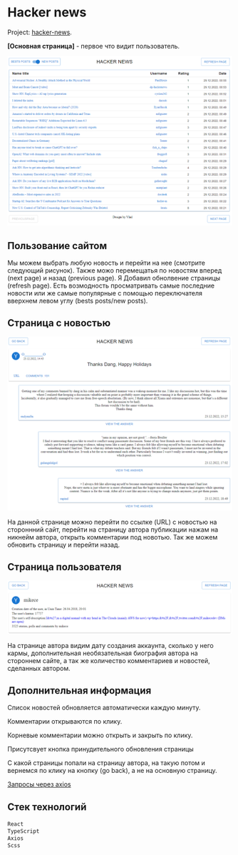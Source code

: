 # Hacker news

Project: [hacker-news](https://vladzinovev.github.io/practice-hacker_news/).

**[Основная страница]** - первое что видит пользователь.

![LANDING](docs/1.PNG)

## Пользование сайтом

Мы можем выбрать любую новость и перейти на нее (смотрите следующий рисунок).
Также можо перемещатья по новостям вперед (next page) и назад (previous page). Я Добавил обнолвение страницы (refresh page).
Есть возмодность просматривать самые последние новости или же самые популярные с помощью переключателя вверхнем левом углу (bests posts/new posts).

## Страница с новостью

![LANDING](docs/2.PNG)

На данной странице можно перейти по ссылке (URL) с новостью на стороннний сайт, перейти на страницу автора публикации нажам на никнейм автора, открыть комментарии под новотью. Так же можем обновить страницу и перейти назад.

## Страница пользователя

![LANDING](docs/3.PNG)

На странице автора видим дату создания аккаунта, сколько у него кармы, дополнительная необязательная биография автора на стороннем сайте, а так же количество комментариев и новостей, сделанных автором.

## Дополнительная информация

Список новостей обновляется автоматически каждую минуту.

Комментарии открываются по клику.

Корневые комментарии можно открыть и закрыть по клику.

Присутсвует кнопка принудительного обновления страницы

С какой страницы попали на страницу автора, на такую потом и вернемся по клику на кнопку (go back), а не на основную страницу.

[Запросы через axios](https://github.com/HackerNews/API)

## Стек технологий

```
React
TypeScript
Axios
Scss
```
